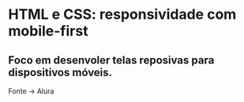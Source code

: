 # HTML e CSS: responsividade com mobile-first

## Foco em desenvoler telas reposivas para dispositivos móveis.

Fonte → Alura

